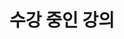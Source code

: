 ---
title: "수강 중인 강의"
summary: "현재(3학년 2학기) 수강 중인 강의"
type: landing
layout: list

sections:
  - block: markdown
    id: intro
    content:
      title: "📚 수강 중인 과목"
      text: |
        김예은이 현재 전북대학교 컴퓨터인공지능학부에서 3학년 2학기에 수강 중인 전공 과목들입니다.

        - 수강 중인 강의 보기
          <div style="margin-left: 24px; margin-top: 6px;">
            <p style="color:#666; font-size:0.8em; margin-bottom:6px;">
                각 학기를 클릭하면 과목 목록을 볼 수 있고, <br>
                과목 카드를 클릭하면 과목의 상세 페이지로 이동합니다.
            </p>
            <ul style="margin: 0; padding-left: 20px; font-size:1.1em;">
              <li><a href="/courses/current/3-2/"><strong>3학년 2학기</strong></a></li>
            </ul>
          </div>
    design:
      spacing:
        padding: [40, 0, 20, 0]
---